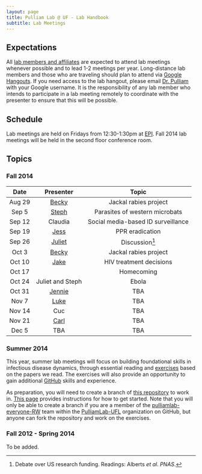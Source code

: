 ```yaml
---
layout: page
title: Pulliam Lab @ UF - Lab Handbook
subtitle: Lab Meetings
---
```


## Expectations

All [lab members and affiliates](http://pulliamlab.org/people) are expected to attend lab meetings whenever possible and to lead 1-2 meetings per year. Long-distance lab members and those who are traveling should plan to attend via [Google Hangouts](https://plus.google.com/hangouts/_/event/cdve2cmnj0c0rr3re5o2dq1s0i0). If you need access to the lab hangout, please email [Dr. Pulliam](http://pulliamlab.org/people/pulliam) with your Google username. It is the responsibility of any lab member who intends to participate in a lab meeting remotely to coordinate with the presenter to ensure that this will be possible.

## Schedule

Lab meetings are held on Fridays from 12:30-1:30pm at [EPI](http://epi.ufl.edu "EPI @ UF"). Fall 2014 lab meetings will be held in the second floor conference room.

## Topics

### Fall 2014

Date|Presenter|Topic|
:--:|:--:|:--:|
Aug 29|[Becky](http://pulliamlab.org/people/borchering)|Jackal rabies project|
Sep 5|[Steph](http://pulliamlab.org/people/cinkovich)|Parasites of western microbats|
Sep 12|Claudia|Social media-based ID surveillance|
Sep 19|[Jess](http://pulliamlab.org/people/rowland)|PPR eradication|
Sep 26|[Juliet](http://pulliamlab.org/people/pulliam)|Discussion[^read]|
Oct 3|[Becky](http://pulliamlab.org/people/borchering)|Jackal rabies project|
Oct 10|[Jake](http://pulliamlab.org/people/ball)|HIV treatment decisions|
Oct 17| |Homecoming|
Oct 24|Juliet and Steph|Ebola|
Oct 31|[Jennie](http://pulliamlab.org/people/lord)|TBA|
Nov 7|[Luke](http://pulliamlab.org/people/trimmersmith)|TBA|
Nov 14|Cuc|TBA|
Nov 21|[Carl](http://pulliamlab.org/people/pearson)|TBA|
Dec 5|TBA|TBA|

[^read]: Debate over US research funding. Readings: Alberts _et al_. _PNAS_.

### Summer 2014

This year, summer lab meetings will focus on building foundational skills in infectious disease dynamics, through essential reading and  [exercises](http://www.pulliamlab.org/summer2014/) based on the papers we read. The exercises will also provide an opportunity to gain additional [GitHub](http://github.com/) skills and experience.

As preparation, you will need to create a branch of [this repository](https://github.com/PulliamLab-UFL/summer2014) to work in. [This page](branch.html) provides instructions for how to get started. Note that you will only be able to create a branch if you are a member of the [pulliamlab-everyone-RW](https://github.com/orgs/PulliamLab-UFL/teams/pulliamlab-everyone-rw/) team within the [PulliamLab-UFL](https://github.com/PulliamLab-UFL) organization on GitHub, but anyone can fork the repository and work on the exercises.

### Fall 2012 - Spring 2014

To be added.
